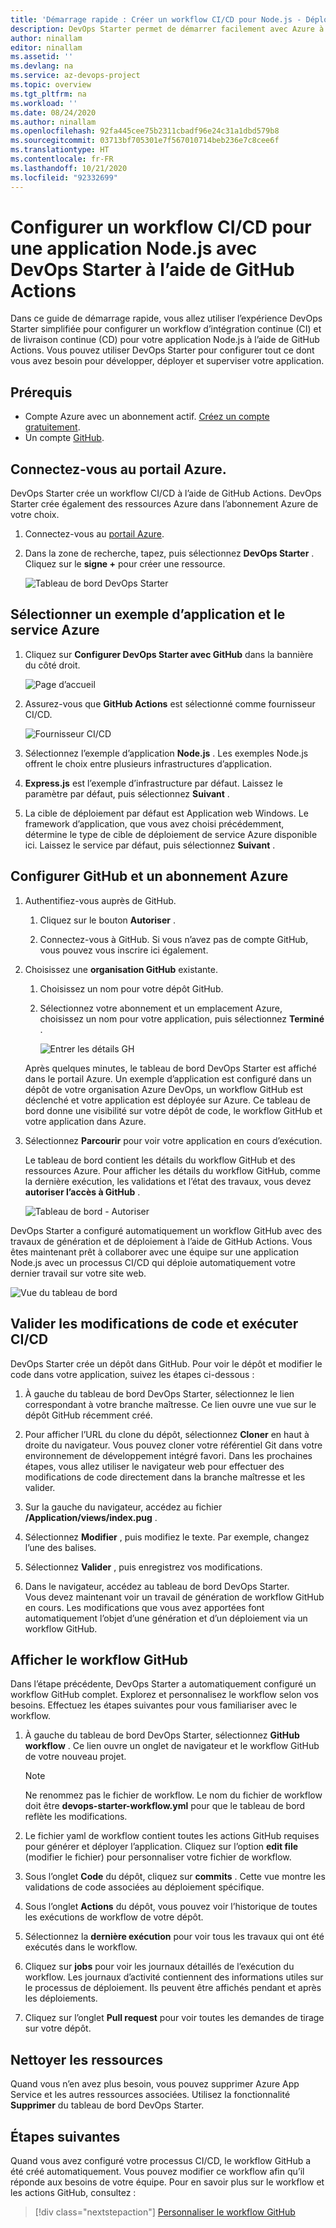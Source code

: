 ```yaml
---
title: 'Démarrage rapide : Créer un workflow CI/CD pour Node.js - Déploiement sur Azure avec DevOps Starter pour GitHub'
description: DevOps Starter permet de démarrer facilement avec Azure à l’aide de GitHub Actions.
author: ninallam
editor: ninallam
ms.assetid: ''
ms.devlang: na
ms.service: az-devops-project
ms.topic: overview
ms.tgt_pltfrm: na
ms.workload: ''
ms.date: 08/24/2020
ms.author: ninallam
ms.openlocfilehash: 92fa445cee75b2311cbadf96e24c31a1dbd579b8
ms.sourcegitcommit: 03713bf705301e7f567010714beb236e7c8cee6f
ms.translationtype: HT
ms.contentlocale: fr-FR
ms.lasthandoff: 10/21/2020
ms.locfileid: "92332699"
---
```

# <a name="set-up-cicd-for-a-nodejs-app-with-devops-starter-using-github-actions"></a>Configurer un workflow CI/CD pour une application Node.js avec DevOps Starter à l’aide de GitHub Actions

Dans ce guide de démarrage rapide, vous allez utiliser l’expérience DevOps Starter simplifiée pour configurer un workflow d’intégration continue (CI) et de livraison continue (CD) pour votre application Node.js à l’aide de GitHub Actions. Vous pouvez utiliser DevOps Starter pour configurer tout ce dont vous avez besoin pour développer, déployer et superviser votre application. 

## <a name="prerequisites"></a>Prérequis

- Compte Azure avec un abonnement actif. [Créez un compte gratuitement](https://azure.microsoft.com/free/?ref=microsoft.com&utm_source=microsoft.com&utm_medium=docs&utm_campaign=visualstudio). 
- Un compte [GitHub](https://github.com/).

## <a name="sign-in-to-the-azure-portal"></a>Connectez-vous au portail Azure.

DevOps Starter crée un workflow CI/CD à l’aide de GitHub Actions. DevOps Starter crée également des ressources Azure dans l’abonnement Azure de votre choix.

1. Connectez-vous au [portail Azure](https://portal.azure.com).

1. Dans la zone de recherche, tapez, puis sélectionnez **DevOps Starter** . Cliquez sur le **signe +** pour créer une ressource.

    ![Tableau de bord DevOps Starter](_img/azure-devops-starter-aks/search-devops-starter.png)

## <a name="select-a-sample-application-and-azure-service"></a>Sélectionner un exemple d’application et le service Azure

1. Cliquez sur **Configurer DevOps Starter avec GitHub** dans la bannière du côté droit.

    ![Page d’accueil](_img/azure-devops-project-nodejs/landing-page.png)

1. Assurez-vous que **GitHub Actions** est sélectionné comme fournisseur CI/CD.

    ![Fournisseur CI/CD](_img/azure-devops-project-nodejs/provider-selection.png)

1. Sélectionnez l’exemple d’application **Node.js** . Les exemples Node.js offrent le choix entre plusieurs infrastructures d’application.

1. **Express.js** est l’exemple d’infrastructure par défaut. Laissez le paramètre par défaut, puis sélectionnez **Suivant** .   

2. La cible de déploiement par défaut est Application web Windows. Le framework d’application, que vous avez choisi précédemment, détermine le type de cible de déploiement de service Azure disponible ici. Laissez le service par défaut, puis sélectionnez **Suivant** .
 
## <a name="configure-github-account-and-an-azure-subscription"></a>Configurer GitHub et un abonnement Azure 

1. Authentifiez-vous auprès de GitHub.

   1. Cliquez sur le bouton **Autoriser** . 
   
   1. Connectez-vous à GitHub. Si vous n’avez pas de compte GitHub, vous pouvez vous inscrire ici également.

2. Choisissez une **organisation GitHub** existante. 
   
   1. Choisissez un nom pour votre dépôt GitHub. 
   
   1. Sélectionnez votre abonnement et un emplacement Azure, choisissez un nom pour votre application, puis sélectionnez **Terminé** .
    
       ![Entrer les détails GH](_img/azure-devops-project-nodejs/gh-details.png)


    Après quelques minutes, le tableau de bord DevOps Starter est affiché dans le portail Azure. Un exemple d’application est configuré dans un dépôt de votre organisation Azure DevOps, un workflow GitHub est déclenché et votre application est déployée sur Azure. Ce tableau de bord donne une visibilité sur votre dépôt de code, le workflow GitHub et votre application dans Azure.
   
3. Sélectionnez **Parcourir** pour voir votre application en cours d’exécution.
    
    Le tableau de bord contient les détails du workflow GitHub et des ressources Azure. Pour afficher les détails du workflow GitHub, comme la dernière exécution, les validations et l’état des travaux, vous devez **autoriser l’accès à GitHub** .
   
   ![Tableau de bord - Autoriser](_img/azure-devops-project-nodejs/authenticate-dashboard.png)

DevOps Starter a configuré automatiquement un workflow GitHub avec des travaux de génération et de déploiement à l’aide de GitHub Actions. Vous êtes maintenant prêt à collaborer avec une équipe sur une application Node.js avec un processus CI/CD qui déploie automatiquement votre dernier travail sur votre site web.

   ![Vue du tableau de bord](_img/azure-devops-project-nodejs/full-dashboard.png)

## <a name="commit-code-changes-and-execute-cicd"></a>Valider les modifications de code et exécuter CI/CD

DevOps Starter crée un dépôt dans GitHub. Pour voir le dépôt et modifier le code dans votre application, suivez les étapes ci-dessous :

1. À gauche du tableau de bord DevOps Starter, sélectionnez le lien correspondant à votre branche maîtresse. Ce lien ouvre une vue sur le dépôt GitHub récemment créé.

1. Pour afficher l’URL du clone du dépôt, sélectionnez **Cloner** en haut à droite du navigateur. Vous pouvez cloner votre référentiel Git dans votre environnement de développement intégré favori. Dans les prochaines étapes, vous allez utiliser le navigateur web pour effectuer des modifications de code directement dans la branche maîtresse et les valider.

1. Sur la gauche du navigateur, accédez au fichier **/Application/views/index.pug** .

1. Sélectionnez **Modifier** , puis modifiez le texte.
    Par exemple, changez l’une des balises.

1. Sélectionnez **Valider** , puis enregistrez vos modifications.

1. Dans le navigateur, accédez au tableau de bord DevOps Starter.   
Vous devez maintenant voir un travail de génération de workflow GitHub en cours. Les modifications que vous avez apportées font automatiquement l’objet d’une génération et d’un déploiement via un workflow GitHub.

## <a name="view-the-github-workflow"></a>Afficher le workflow GitHub

Dans l’étape précédente, DevOps Starter a automatiquement configuré un workflow GitHub complet. Explorez et personnalisez le workflow selon vos besoins. Effectuez les étapes suivantes pour vous familiariser avec le workflow.

1. À gauche du tableau de bord DevOps Starter, sélectionnez **GitHub workflow** . Ce lien ouvre un onglet de navigateur et le workflow GitHub de votre nouveau projet.
    > [!NOTE]
    > Ne renommez pas le fichier de workflow. Le nom du fichier de workflow doit être **devops-starter-workflow.yml** pour que le tableau de bord reflète les modifications.

1. Le fichier yaml de workflow contient toutes les actions GitHub requises pour générer et déployer l’application. Cliquez sur l’option **edit file** (modifier le fichier) pour personnaliser votre fichier de workflow.

1. Sous l’onglet **Code** du dépôt, cliquez sur **commits** . Cette vue montre les validations de code associées au déploiement spécifique.

1. Sous l’onglet **Actions** du dépôt, vous pouvez voir l’historique de toutes les exécutions de workflow de votre dépôt.

1. Sélectionnez la **dernière exécution** pour voir tous les travaux qui ont été exécutés dans le workflow.

1. Cliquez sur **jobs** pour voir les journaux détaillés de l’exécution du workflow. Les journaux d’activité contiennent des informations utiles sur le processus de déploiement. Ils peuvent être affichés pendant et après les déploiements.

1. Cliquez sur l’onglet **Pull request** pour voir toutes les demandes de tirage sur votre dépôt.

## <a name="clean-up-resources"></a>Nettoyer les ressources

Quand vous n’en avez plus besoin, vous pouvez supprimer Azure App Service et les autres ressources associées. Utilisez la fonctionnalité **Supprimer** du tableau de bord DevOps Starter.

## <a name="next-steps"></a>Étapes suivantes

Quand vous avez configuré votre processus CI/CD, le workflow GitHub a été créé automatiquement. Vous pouvez modifier ce workflow afin qu’il réponde aux besoins de votre équipe. Pour en savoir plus sur le workflow et les actions GitHub, consultez :

> [!div class="nextstepaction"]
> [Personnaliser le workflow GitHub](https://docs.github.com/actions/configuring-and-managing-workflows/configuring-and-managing-workflow-files-and-runs)

